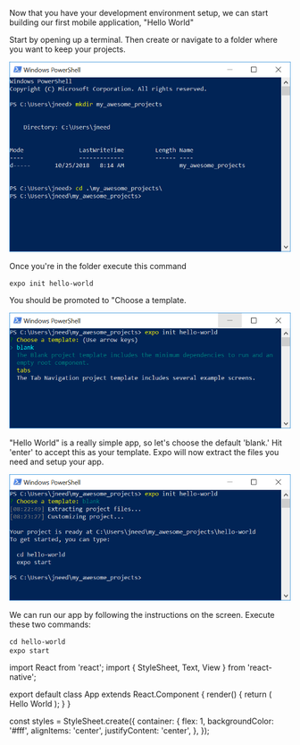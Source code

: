 Now that you have your development environment setup, we can start building our first mobile application, "Hello World"

Start by opening up a terminal. Then create or navigate to a folder where you want to keep your projects.

![alt_text](assets/Capture.PNG "image_tooltip")


Once  you're in the folder execute this command

```
expo init hello-world
```


You should be promoted to "Choose a template.

![alt_text](assets/Capture2.PNG "image_tooltip")


"Hello World" is a really simple app, so let's choose the default  'blank.'   Hit 'enter' to accept this as your template.  Expo will now extract the files you need and setup your app.

![alt_text](assets/Capture3.PNG "image_tooltip")


We can run our app by following the instructions on the screen.  Execute these two commands:

    cd hello-world
    expo start

import React from 'react';
import { StyleSheet, Text, View } from 'react-native';

export default class App extends React.Component {
 render() {
   return (
     <View style={styles.container}>
       <Text>Hello World</Text>
     </View>
   );
 }
}

const styles = StyleSheet.create({
 container: {
   flex: 1,
   backgroundColor: '#fff',
   alignItems: 'center',
   justifyContent: 'center',
 },
});
